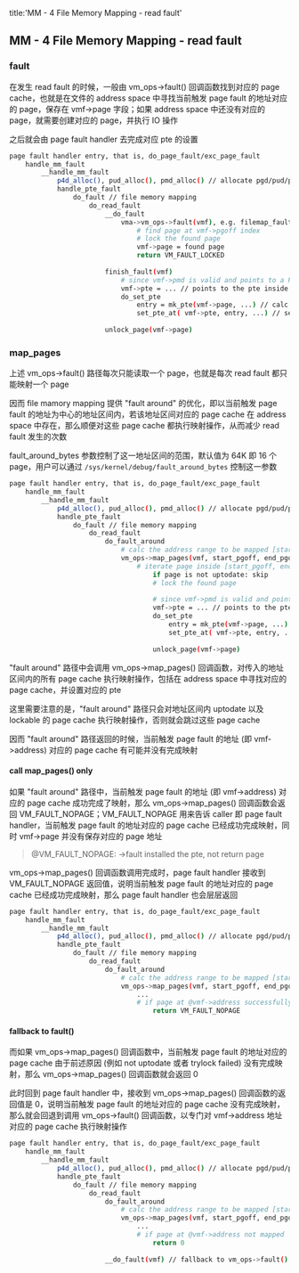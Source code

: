 title:'MM - 4 File Memory Mapping - read fault'
## MM - 4 File Memory Mapping - read fault


### fault

在发生 read fault 的时候，一般由 vm_ops->fault() 回调函数找到对应的 page cache，也就是在文件的 address space 中寻找当前触发 page fault 的地址对应的 page，保存在 vmf->page 字段；如果 address space 中还没有对应的 page，就需要创建对应的 page，并执行 IO 操作

之后就会由 page fault handler 去完成对应 pte 的设置

```sh
page fault handler entry, that is, do_page_fault/exc_page_fault
    handle_mm_fault
        __handle_mm_fault
            p4d_alloc(), pud_alloc(), pmd_alloc() // allocate pgd/pud/pmd table
            handle_pte_fault
                do_fault // file memory mapping
                    do_read_fault
                        __do_fault
                            vma->vm_ops->fault(vmf), e.g. filemap_fault()
                                # find page at vmf->pgoff index
                                # lock the found page
                                vmf->page = found page  
                                return VM_FAULT_LOCKED
                        
                        finish_fault(vmf)
                            # since vmf->pmd is valid and points to a PMD table
                            vmf->pte = ... // points to the pte inside the PMD table
                            do_set_pte
                                entry = mk_pte(vmf->page, ...) // calc pte value
                                set_pte_at( vmf->pte, entry, ...) // set pte value
                        
                        unlock_page(vmf->page)
```


### map_pages

上述 vm_ops->fault() 路径每次只能读取一个 page，也就是每次 read fault 都只能映射一个 page

因而 file mamory mapping 提供 "fault around" 的优化，即以当前触发 page fault 的地址为中心的地址区间内，若该地址区间对应的 page cache 在 address space 中存在，那么顺便对这些 page cache 都执行映射操作，从而减少 read fault 发生的次数

fault_around_bytes 参数控制了这一地址区间的范围，默认值为 64K 即 16 个 page，用户可以通过 `/sys/kernel/debug/fault_around_bytes` 控制这一参数

```sh
page fault handler entry, that is, do_page_fault/exc_page_fault
    handle_mm_fault
        __handle_mm_fault
            p4d_alloc(), pud_alloc(), pmd_alloc() // allocate pgd/pud/pmd table
            handle_pte_fault
                do_fault // file memory mapping
                    do_read_fault
                        do_fault_around
                            # calc the address range to be mapped [start_pgoff, end_pgoff]
                            vm_ops->map_pages(vmf, start_pgoff, end_pgoff), e.g. filemap_map_pages()
                                # iterate page inside [start_pgoff, end_pgoff] range
                                    if page is not uptodate: skip
                                    # lock the found page
                                
                                    # since vmf->pmd is valid and points to a PMD table
                                    vmf->pte = ... // points to the pte inside the PMD table
                                    do_set_pte
                                        entry = mk_pte(vmf->page, ...) // calc pte value
                                        set_pte_at( vmf->pte, entry, ...) // set pte value
                        
                                    unlock_page(vmf->page)
```

"fault around" 路径中会调用 vm_ops->map_pages() 回调函数，对传入的地址区间内的所有 page cache 执行映射操作，包括在 address space 中寻找对应的 page cache，并设置对应的 pte

这里需要注意的是，"fault around" 路径只会对地址区间内 uptodate 以及 lockable 的 page cache 执行映射操作，否则就会跳过这些 page cache

因而 "fault around" 路径返回的时候，当前触发 page fault 的地址 (即 vmf->address) 对应的 page cache 有可能并没有完成映射


#### call map_pages() only

如果 "fault around" 路径中，当前触发 page fault 的地址 (即 vmf->address) 对应的 page cache 成功完成了映射，那么 vm_ops->map_pages() 回调函数会返回 VM_FAULT_NOPAGE；VM_FAULT_NOPAGE 用来告诉 caller 即 page fault handler，当前触发 page fault 的地址对应的 page cache 已经成功完成映射，同时 vmf->page 并没有保存对应的 page 地址

> @VM_FAULT_NOPAGE:		->fault installed the pte, not return page

vm_ops->map_pages() 回调函数调用完成时，page fault handler 接收到 VM_FAULT_NOPAGE 返回值，说明当前触发 page fault 的地址对应的 page cache 已经成功完成映射，那么 page fault handler 也会层层返回

```sh
page fault handler entry, that is, do_page_fault/exc_page_fault
    handle_mm_fault
        __handle_mm_fault
            p4d_alloc(), pud_alloc(), pmd_alloc() // allocate pgd/pud/pmd table
            handle_pte_fault
                do_fault // file memory mapping
                    do_read_fault
                        do_fault_around
                            # calc the address range to be mapped [start_pgoff, end_pgoff]
                            vm_ops->map_pages(vmf, start_pgoff, end_pgoff), e.g. filemap_map_pages()
                                ...
                                # if page at @vmf->address successfully mapped
                                    return VM_FAULT_NOPAGE                          
```


#### fallback to fault()

而如果 vm_ops->map_pages() 回调函数中，当前触发 page fault 的地址对应的 page cache 由于前述原因 (例如 not uptodate 或者 trylock failed) 没有完成映射，那么 vm_ops->map_pages() 回调函数就会返回 0

此时回到 page fault handler 中，接收到 vm_ops->map_pages() 回调函数的返回值是  0，说明当前触发 page fault 的地址对应的 page cache 没有完成映射，那么就会回退到调用 vm_ops->fault() 回调函数，以专门对 vmf->address 地址对应的 page cache 执行映射操作

```sh
page fault handler entry, that is, do_page_fault/exc_page_fault
    handle_mm_fault
        __handle_mm_fault
            p4d_alloc(), pud_alloc(), pmd_alloc() // allocate pgd/pud/pmd table
            handle_pte_fault
                do_fault // file memory mapping
                    do_read_fault
                        do_fault_around
                            # calc the address range to be mapped [start_pgoff, end_pgoff]
                            vm_ops->map_pages(vmf, start_pgoff, end_pgoff), e.g. filemap_map_pages()
                                ...
                                # if page at @vmf->address not mapped
                                    return 0
                        
                        __do_fault(vmf) // fallback to vm_ops->fault()                      
```